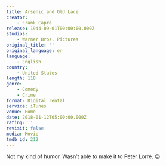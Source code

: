 ```yaml
---
title: Arsenic and Old Lace
creator:
    - Frank Capra
release: 1944-09-01T00:00:00.000Z
studios:
    - Warner Bros. Pictures
original_title: ''
original_language: en
language:
    - English
country:
    - United States
length: 118
genre:
    - Comedy
    - Crime
format: Digital rental
service: iTunes
venue: Home
date: 2018-01-12T05:00:00.000Z
rating: ''
revisit: false
media: Movie
tmdb_id: 212
---
```


Not my kind of humor. Wasn’t able to make it to Peter Lorre. 😔

